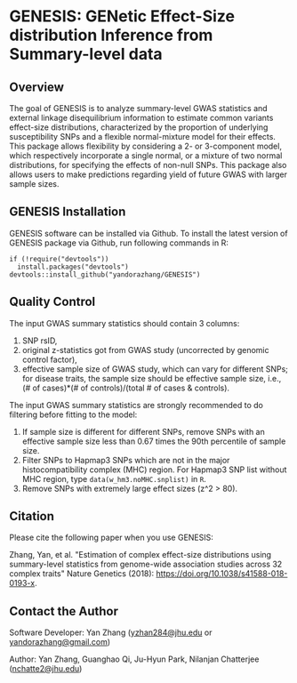 GENESIS: GENetic Effect-Size distribution Inference from Summary-level data
====
  
## Overview

The goal of GENESIS is to analyze summary-level GWAS statistics and external linkage disequilibrium information to estimate common variants effect-size distributions, characterized by the proportion of underlying susceptibility SNPs and a flexible normal-mixture model for their effects. This package allows flexibility by considering a 2- or 3-component model, which respectively incorporate a single normal, or a mixture of two normal distributions, for specifying the effects of non-null SNPs. This package also allows users to make predictions regarding yield of future GWAS with larger sample sizes.

## GENESIS Installation

GENESIS software can be installed via Github. To install the latest version of GENESIS package via Github, run following commands in R:
```{r }
if (!require("devtools"))
  install.packages("devtools")
devtools::install_github("yandorazhang/GENESIS")
```

## Quality Control
The input GWAS summary statistics should contain 3 columns: 

1. SNP rsID, 
2. original z-statistics got from GWAS study (uncorrected by genomic control factor), 
3. effective sample size of GWAS study, which can vary for different SNPs; for disease traits, the sample size should be effective sample size, i.e., (# of cases)*(# of controls)/(total # of cases & controls).

The input GWAS summary statistics are strongly recommended to do filtering before fitting to the model: 

1. If sample size is different for different SNPs, remove SNPs with an effective sample size less than 0.67 times the 90th percentile of sample size. 
2. Filter SNPs to Hapmap3 SNPs which are not in the major histocompatibility complex (MHC) region. For Hapmap3 SNP list without MHC region, type ```data(w_hm3.noMHC.snplist)``` in ```R```.
3. Remove SNPs with extremely large effect sizes (z^2 > 80).




## Citation

Please cite the following paper when you use GENESIS:

Zhang, Yan, et al. "Estimation of complex effect-size distributions using summary-level statistics from genome-wide association studies across 32 complex traits" Nature Genetics (2018): https://doi.org/10.1038/s41588-018-0193-x. 


## Contact the Author
Software Developer: Yan Zhang (yzhan284@jhu.edu or  yandorazhang@gmail.com)

Author: Yan Zhang, Guanghao Qi, Ju-Hyun Park, Nilanjan Chatterjee (nchatte2@jhu.edu)

